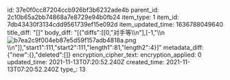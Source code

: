 id: 37e0f0cc87204ccb926bf3b6232ade4b
parent_id: 2c10b65a2bb74868a7e8729e94b0fb24
item_type: 1
item_id: 7db43430f3134cdd9561739ef15e092d
item_updated_time: 1636788049640
title_diff: "[]"
body_diff: "[{\"diffs\":[[0,\"对手等\\\n\"],[-1,\"\\\n![b7ea2c9f004eb87e5d59f157adb4818a.png](:/fde8d534d97141fab5151aa0377eda29)\\\n\"]],\"start1\":111,\"start2\":111,\"length1\":81,\"length2\":4}]"
metadata_diff: {"new":{},"deleted":[]}
encryption_cipher_text: 
encryption_applied: 0
updated_time: 2021-11-13T07:20:52.240Z
created_time: 2021-11-13T07:20:52.240Z
type_: 13